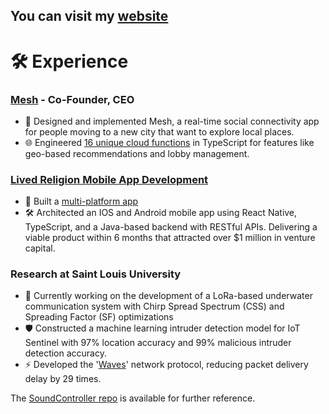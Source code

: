 ## You can visit my <a href="https://www.stuartmray.com/">website</a>

# 🛠 Experience
### <a href="https://apps.apple.com/us/app/mesh-four-people-together/id6446823257">Mesh</a> - Co-Founder, CEO
- 🤝 Designed and implemented Mesh, a real-time social connectivity app for people moving to a new city that want to explore local places.
- 🌐 Engineered [16 unique cloud functions](https://github.com/Stuartwastaken/Mesh_CloudFunctions) in TypeScript for features like geo-based recommendations and lobby management.

### [Lived Religion Mobile App Development](https://religioninplace.org/blog/) 
- 📱 Built a [multi-platform app](https://github.com/oss-slu/lrda_mobile)
- 🛠 Architected an IOS and Android mobile app using React Native, TypeScript, and a Java-based backend with RESTful APIs. Delivering a viable product within 6 months that attracted over $1 million in venture capital.

### Research at Saint Louis University
- 🌊 Currently working on the development of a LoRa-based underwater communication system with Chirp Spread Spectrum (CSS) and Spreading Factor (SF) optimizations
- 🛡️ Constructed a machine learning intruder detection model for IoT Sentinel with 97% location accuracy and 99% malicious intruder detection accuracy.
- ⚡ Developed the '[Waves](https://ieeexplore.ieee.org/document/10106093/authors#authors)' network protocol, reducing packet delivery delay by 29 times.

The [SoundController repo](https://github.com/Stuartwastaken/SoundController/tree/main/underwater/underwater) is available for further reference.




